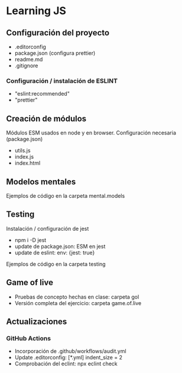 # Learning JS

## Configuración del proyecto

-   .editorconfig
-   package.json (configura prettier)
-   readme.md
-   .gitignore

### Configuración / instalación de ESLINT

-   "eslint:recommended"
-   "prettier"

## Creación de módulos

Módulos ESM usados en node y en browser. Configuración necesaria (package.json)

-   utils.js
-   index.js
-   index.html

## Modelos mentales

Ejemplos de código en la carpeta mental.models

## Testing

Instalación / configuración de jest

-   npm i -D jest
-   update de package.json: ESM en jest
-   update de eslint: env: {jest: true}

Ejemplos de código en la carpeta testing

## Game of live

-   Pruebas de concepto hechas en clase: carpeta gol
-   Versión completa del ejercicio: carpeta game.of.live

## Actualizaciones

### GitHub Actions

-   Incorporación de .github/workflows/audit.yml
-   Update .editorconfig: [*.yml] indent_size = 2
-   Comprobación del eclint: npx eclint check
